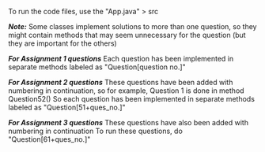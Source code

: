 To run the code files, use the "App.java" > src

***Note:*** Some classes implement solutions to more than one question, so they might contain methods that may seem unnecessary for the question (but they are important for the others)

***For Assignment 1 questions***
Each question has been implemented in separate methods labeled as "Question[question no.]"

***For Assignment 2 questions***
These questions have been added with numbering in continuation, so for example, Question 1 is done in method Question52()
So each question has been implemented in separate methods labeled as "Question[51+ques_no.]"

***For Assignment 3 questions***
These questions have also been added with numbering in continuation
To run these questions, do "Question[61+ques_no.]"
